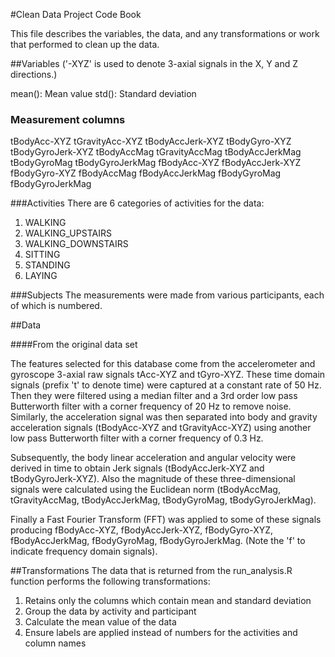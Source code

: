 #Clean Data Project Code Book

This file describes the variables, the data, and any transformations or work that performed to clean up the data.

##Variables
('-XYZ' is used to denote 3-axial signals in the X, Y and Z directions.)

mean(): Mean value
std(): Standard deviation
### Measurement columns
tBodyAcc-XYZ
tGravityAcc-XYZ
tBodyAccJerk-XYZ
tBodyGyro-XYZ
tBodyGyroJerk-XYZ
tBodyAccMag
tGravityAccMag
tBodyAccJerkMag
tBodyGyroMag
tBodyGyroJerkMag
fBodyAcc-XYZ
fBodyAccJerk-XYZ
fBodyGyro-XYZ
fBodyAccMag
fBodyAccJerkMag
fBodyGyroMag
fBodyGyroJerkMag

###Activities
There are 6 categories of activities for the data:

1. WALKING
2. WALKING_UPSTAIRS
3. WALKING_DOWNSTAIRS
4. SITTING
5. STANDING
6. LAYING

###Subjects
The measurements were made from various participants, each of which is numbered.


##Data

####From the original data set

The features selected for this database come from the accelerometer and gyroscope 3-axial raw signals tAcc-XYZ and tGyro-XYZ. These time domain signals (prefix 't' to denote time) were captured at a constant rate of 50 Hz. Then they were filtered using a median filter and a 3rd order low pass Butterworth filter with a corner frequency of 20 Hz to remove noise. Similarly, the acceleration signal was then separated into body and gravity acceleration signals (tBodyAcc-XYZ and tGravityAcc-XYZ) using another low pass Butterworth filter with a corner frequency of 0.3 Hz. 

Subsequently, the body linear acceleration and angular velocity were derived in time to obtain Jerk signals (tBodyAccJerk-XYZ and tBodyGyroJerk-XYZ). Also the magnitude of these three-dimensional signals were calculated using the Euclidean norm (tBodyAccMag, tGravityAccMag, tBodyAccJerkMag, tBodyGyroMag, tBodyGyroJerkMag). 

Finally a Fast Fourier Transform (FFT) was applied to some of these signals producing fBodyAcc-XYZ, fBodyAccJerk-XYZ, fBodyGyro-XYZ, fBodyAccJerkMag, fBodyGyroMag, fBodyGyroJerkMag. (Note the 'f' to indicate frequency domain signals).


##Transformations
The data that is returned from the run_analysis.R function performs the following transformations:
1. Retains only the columns which contain mean and standard deviation
2. Group the data by activity and participant
3. Calculate the mean value of the data
4. Ensure labels are applied instead of numbers for the activities and column names
